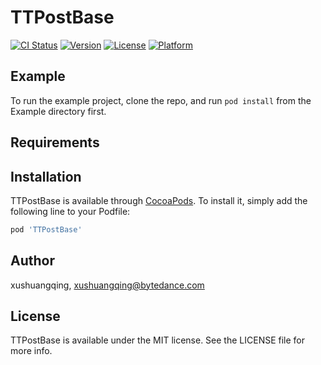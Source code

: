 # TTPostBase

[![CI Status](http://img.shields.io/travis/xushuangqing/TTPostBase.svg?style=flat)](https://travis-ci.org/xushuangqing/TTPostBase)
[![Version](https://img.shields.io/cocoapods/v/TTPostBase.svg?style=flat)](http://cocoapods.org/pods/TTPostBase)
[![License](https://img.shields.io/cocoapods/l/TTPostBase.svg?style=flat)](http://cocoapods.org/pods/TTPostBase)
[![Platform](https://img.shields.io/cocoapods/p/TTPostBase.svg?style=flat)](http://cocoapods.org/pods/TTPostBase)

## Example

To run the example project, clone the repo, and run `pod install` from the Example directory first.

## Requirements

## Installation

TTPostBase is available through [CocoaPods](http://cocoapods.org). To install
it, simply add the following line to your Podfile:

```ruby
pod 'TTPostBase'
```

## Author

xushuangqing, xushuangqing@bytedance.com

## License

TTPostBase is available under the MIT license. See the LICENSE file for more info.
